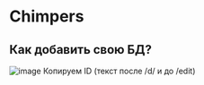 # Chimpers

## Как добавить свою БД?
![image](https://user-images.githubusercontent.com/94752655/226099941-8347cf78-0c91-44a0-ad02-f697e1662ea4.png)
Копируем ID (текст после /d/ и до /edit)

